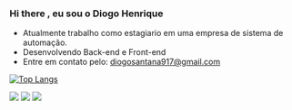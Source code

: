 ### Hi there , eu sou o Diogo Henrique

- Atualmente trabalho como estagiario em uma empresa de sistema de automação.
- Desenvolvendo Back-end e Front-end
- Entre em contato pelo: diogosantana917@gmail.com

[![Top Langs](https://github-readme-stats.vercel.app/api/top-langs/?username=xdiogohenrique&layout=compact)](https://github.com/anuraghazra/github-readme-stats)

<div>
  
  <a href="https://instagram.com/xdiogo.henrique" target="_blank"><img src="https://img.shields.io/badge/-Instagram-%23E4405F?style=for-the- badge&logo=instagram&logoColor=white" target="_blank"></a>
<a href="https://discord.gg/xdiogo.henrique" target="_blank"><img src="https://img.shields.io/badge/Discord-7289DA?style=for-the-badge&logo= discord&logoColor=white" target="_blank"></a>
  <a href = "mailto:diogosantana917@gmail.com"><img src="https://img.shields.io/badge/-Gmail-%23333?style=for-the-badge&logo=gmail&logoColor=white" alvo ="_blank"></a>
  
</div>

